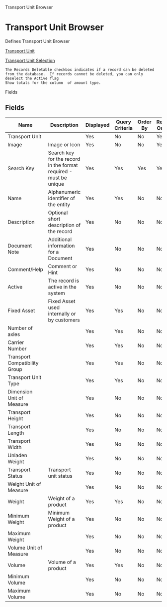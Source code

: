 
Transport Unit Browser
# Transport Unit Browser


Defines Transport Unit Browser

[Transport Unit](../../functional-guide/window/window-transport-unit.md)

[Transport Unit Selection](../../functional-guide/process/process-dd_transportunit-selection.md)

```
The Records Deletable checkbox indicates if a record can be deleted from the database.  If records cannot be deleted, you can only deselect the Active flag
Show totals for the column  of amount type.
```
Fields
## Fields




Name                          | Description                                                       | Displayed | Query Criteria | Order By | Read Only | Mandatory
----------------------------- | ----------------------------------------------------------------- | --------- | -------------- | -------- | --------- | ---------
Transport Unit                |                                                                   | Yes       | No             | No       | Yes       | No       
Image                         | Image or Icon                                                     | Yes       | No             | No       | Yes       | No       
Search Key                    | Search key for the record in the format required - must be unique | Yes       | Yes            | Yes      | Yes       | No       
Name                          | Alphanumeric identifier of the entity                             | Yes       | Yes            | No       | No        | No       
Description                   | Optional short description of the record                          | Yes       | No             | No       | No        | No       
Document Note                 | Additional information for a Document                             | Yes       | No             | No       | No        | No       
Comment/Help                  | Comment or Hint                                                   | Yes       | No             | No       | No        | No       
Active                        | The record is active in the system                                | Yes       | No             | No       | No        | No       
Fixed Asset                   | Fixed Asset used internally or by customers                       | Yes       | Yes            | No       | No        | No       
Number of axles               |                                                                   | Yes       | Yes            | No       | No        | No       
Carrier Number                |                                                                   | Yes       | Yes            | No       | No        | No       
Transport Compatibility Group |                                                                   | Yes       | Yes            | No       | No        | No       
Transport Unit Type           |                                                                   | Yes       | Yes            | No       | No        | No       
Dimension Unit of Measure     |                                                                   | Yes       | No             | No       | No        | No       
Transport Height              |                                                                   | Yes       | No             | No       | No        | No       
Transport Length              |                                                                   | Yes       | No             | No       | No        | No       
Transport Width               |                                                                   | Yes       | No             | No       | No        | No       
Unladen Weight                |                                                                   | Yes       | No             | No       | No        | No       
Transport Status              | Transport unit status                                             | Yes       | No             | No       | No        | No       
Weight Unit of Measure        |                                                                   | Yes       | No             | No       | No        | No       
Weight                        | Weight of a product                                               | Yes       | Yes            | No       | No        | No       
Minimum Weight                | Minimum Weight of a product                                       | Yes       | No             | No       | No        | No       
Maximum Weight                |                                                                   | Yes       | No             | No       | No        | No       
Volume Unit of Measure        |                                                                   | Yes       | No             | No       | No        | No       
Volume                        | Volume of a product                                               | Yes       | Yes            | No       | No        | No       
Minimum Volume                |                                                                   | Yes       | No             | No       | No        | No       
Maximum Volume                |                                                                   | Yes       | No             | No       | No        | No       
